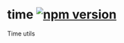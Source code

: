 # time [![npm version](https://badge.fury.io/js/%40pedrouid%2Ftime.svg)](https://badge.fury.io/js/%40pedrouid%2Ftime)

Time utils
